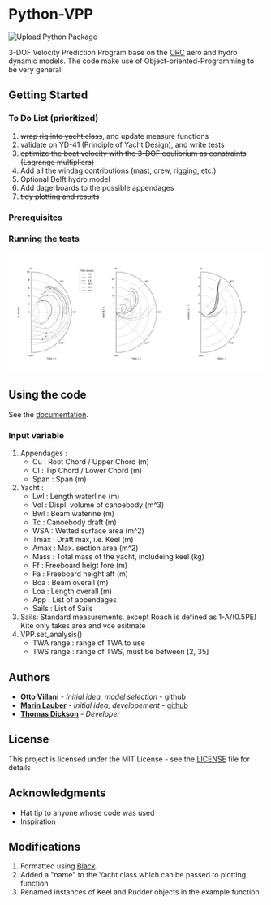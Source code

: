 # Python-VPP

![Upload Python Package](https://github.com/TAJD/Python-VPP/workflows/Upload%20Python%20Package/badge.svg)

3-DOF Velocity Prediction Program base on the [ORC](https://www.orc.org/index.asp?id=21) aero and hydro dynamic models. The code make use of Object-oriented-Programming to be very general.



## Getting Started
### To Do List (prioritized)
1. ~~wrap rig into yacht class~~, and update measure functions
2. validate on YD-41 (Principle of Yacht Design), and write tests
3. ~~optimize the boat velocity with the 3-DOF equlibrium as constraints (Lagrange multipliers)~~
4. Add all the windag contributions (mast, crew, rigging, etc.)
5. Optional Delft hydro model
6. Add dagerboards to the possible appendages  
6. ~~tidy plotting and results~~

### Prerequisites

### Running the tests

<p align="center">
    <img src="Figure.png" alt="YD-41 VPP results" width="1024">
</p>

## Using the code

See the [documentation](https://marinlauber.github.io/Python-VPP/).

### Input variable

1. Appendages :
    * Cu : Root Chord / Upper Chord (m)
    * Cl : Tip Chord / Lower Chord (m)
    * Span : Span (m) 
1. Yacht : 
    * Lwl : Length waterline (m)
    * Vol : Displ. volume of canoebody (m^3)
    * Bwl : Beam waterine (m)
    * Tc : Canoebody draft (m)
    * WSA : Wetted surface area (m^2)
    * Tmax : Draft max, i.e. Keel (m)
    * Amax : Max. section area (m^2)
    * Mass : Total mass of the yacht, includeing keel (kg)
    * Ff : Freeboard heigt fore (m)
    * Fa : Freeboard height aft (m)
    * Boa : Beam overall (m)
    * Loa : Length overall (m)
    * App : List of appendages
    * Sails : List of Sails
1. Sails:
    Standard measurements, except Roach is defined as 1-A/(0.5PE)
    Kite only takes area and vce esitmate
1. VPP.set_analysis()
    * TWA range : range of TWA to use
    * TWS range : range of TWS, must be between [2, 35]


## Authors

* **[Otto Villani](https://www.linkedin.com/in/otto-villani-552760108/)** - *Initial idea, model selection* - [github](https://github.com/ottovillani)
* **[Marin Lauber](https://www.linkedin.com/in/marin-lauber/)** - *Initial idea, developement* - [github](https://github.com/marinlauber)
* **[Thomas Dickson](tajd.github.io)** - *Developer*

## License

This project is licensed under the MIT License - see the [LICENSE](LICENSE) file for details

## Acknowledgments

* Hat tip to anyone whose code was used
* Inspiration



## Modifications

1. Formatted using [Black](https://github.com/psf/black).
1. Added a "name" to the Yacht class which can be passed to plotting function.
1. Renamed instances of Keel and Rudder objects in the example function.